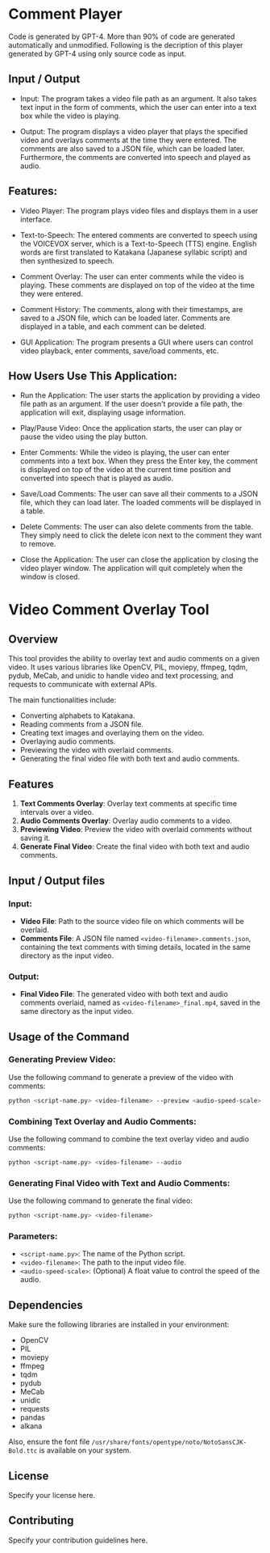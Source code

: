 # Comment Player

Code is generated by GPT-4. More than 90% of code are generated automatically and unmodified.
Following is the decription of this player generated by GPT-4 using only source code as input.

## Input / Output
* Input: The program takes a video file path as an argument. It also takes text input in the form of comments, which the user can enter into a text box while the video is playing.

* Output: The program displays a video player that plays the specified video and overlays comments at the time they were entered. The comments are also saved to a JSON file, which can be loaded later. Furthermore, the comments are converted into speech and played as audio.

## Features:

* Video Player: The program plays video files and displays them in a user interface.

* Text-to-Speech: The entered comments are converted to speech using the VOICEVOX server, which is a Text-to-Speech (TTS) engine. English words are first translated to Katakana (Japanese syllabic script) and then synthesized to speech.

* Comment Overlay: The user can enter comments while the video is playing. These comments are displayed on top of the video at the time they were entered.

* Comment History: The comments, along with their timestamps, are saved to a JSON file, which can be loaded later. Comments are displayed in a table, and each comment can be deleted.

* GUI Application: The program presents a GUI where users can control video playback, enter comments, save/load comments, etc.

## How Users Use This Application:

* Run the Application: The user starts the application by providing a video file path as an argument. If the user doesn't provide a file path, the application will exit, displaying usage information.

* Play/Pause Video: Once the application starts, the user can play or pause the video using the play button.

* Enter Comments: While the video is playing, the user can enter comments into a text box. When they press the Enter key, the comment is displayed on top of the video at the current time position and converted into speech that is played as audio.

* Save/Load Comments: The user can save all their comments to a JSON file, which they can load later. The loaded comments will be displayed in a table.

* Delete Comments: The user can also delete comments from the table. They simply need to click the delete icon next to the comment they want to remove.

* Close the Application: The user can close the application by closing the video player window. The application will quit completely when the window is closed.


# Video Comment Overlay Tool

## Overview

This tool provides the ability to overlay text and audio comments on a given video. It uses various libraries like OpenCV, PIL, moviepy, ffmpeg, tqdm, pydub, MeCab, and unidic to handle video and text processing, and requests to communicate with external APIs.

The main functionalities include:
- Converting alphabets to Katakana.
- Reading comments from a JSON file.
- Creating text images and overlaying them on the video.
- Overlaying audio comments.
- Previewing the video with overlaid comments.
- Generating the final video file with both text and audio comments.

## Features

1. **Text Comments Overlay**: Overlay text comments at specific time intervals over a video.
2. **Audio Comments Overlay**: Overlay audio comments to a video.
3. **Previewing Video**: Preview the video with overlaid comments without saving it.
4. **Generate Final Video**: Create the final video with both text and audio comments.

## Input / Output files

### Input:

- **Video File**: Path to the source video file on which comments will be overlaid.
- **Comments File**: A JSON file named `<video-filename>.comments.json`, containing the text comments with timing details, located in the same directory as the input video.

### Output:

- **Final Video File**: The generated video with both text and audio comments overlaid, named as `<video-filename>_final.mp4`, saved in the same directory as the input video.

## Usage of the Command

### Generating Preview Video:

Use the following command to generate a preview of the video with comments:

```bash
python <script-name.py> <video-filename> --preview <audio-speed-scale>
```

### Combining Text Overlay and Audio Comments:

Use the following command to combine the text overlay video and audio comments:

```bash
python <script-name.py> <video-filename> --audio
```

### Generating Final Video with Text and Audio Comments:

Use the following command to generate the final video:

```bash
python <script-name.py> <video-filename>
```

### Parameters:

- `<script-name.py>`: The name of the Python script.
- `<video-filename>`: The path to the input video file.
- `<audio-speed-scale>`: (Optional) A float value to control the speed of the audio.

## Dependencies

Make sure the following libraries are installed in your environment:

- OpenCV
- PIL
- moviepy
- ffmpeg
- tqdm
- pydub
- MeCab
- unidic
- requests
- pandas
- alkana

Also, ensure the font file `/usr/share/fonts/opentype/noto/NotoSansCJK-Bold.ttc` is available on your system.

## License

Specify your license here.

## Contributing

Specify your contribution guidelines here.
